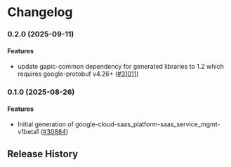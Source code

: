 # Changelog

### 0.2.0 (2025-09-11)

#### Features

* update gapic-common dependency for generated libraries to 1.2 which requires google-protobuf v4.26+ ([#31011](https://github.com/googleapis/google-cloud-ruby/issues/31011)) 

### 0.1.0 (2025-08-26)

#### Features

* Initial generation of google-cloud-saas_platform-saas_service_mgmt-v1beta1 ([#30884](https://github.com/googleapis/google-cloud-ruby/issues/30884)) 

## Release History
